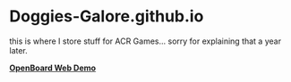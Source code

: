 # Doggies-Galore.github.io
this is where I store stuff for ACR Games... sorry for explaining that a year later.

[**OpenBoard Web Demo**](http://doggies-galore.github.io/DRBoardDevKit.html)

